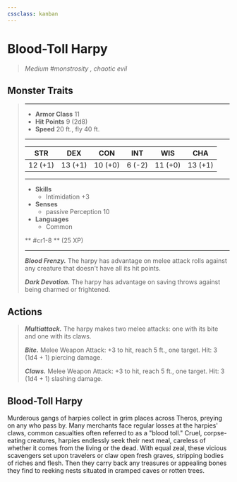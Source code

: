```yaml
---
cssclass: kanban
---
```


# Blood-Toll Harpy
>*Medium #monstrosity , chaotic evil*
## Monster Traits
>___
>- **Armor Class** 11
>- **Hit Points** 9 (2d8)
>- **Speed** 20 ft., fly 40 ft.
>___
>|STR|DEX|CON|INT|WIS|CHA|
>|:---:|:---:|:---:|:---:|:---:|:---:|
>|12 (+1)|13 (+1)|10 (+0)|6 (-2)|11 (+0)|13 (+1)|
>___
>- **Skills**
>	 - Intimidation +3
>- **Senses**
>	 - passive Perception 10
>- **Languages**
>	 - Common
>
> ** #cr1-8 ** (25 XP)
>___
>***Blood Frenzy.*** The harpy has advantage on melee attack rolls against any creature that doesn't have all its hit points.  
>
>***Dark Devotion.*** The harpy has advantage on saving throws against being charmed or frightened.  
>
## Actions
>***Multiattack.*** The harpy makes two melee attacks: one with its bite and one with its claws.  
>
>***Bite.*** Melee Weapon Attack: +3 to hit, reach 5 ft., one target. Hit: 3 (1d4 + 1) piercing damage.  
>
>***Claws.*** Melee Weapon Attack: +3 to hit, reach 5 ft., one target. Hit: 3 (1d4 + 1) slashing damage.
## Blood-Toll Harpy
Murderous gangs of harpies collect in grim places across Theros, preying on any who pass by. Many merchants face regular losses at the harpies' claws, common casualties often referred to as a "blood toll."
Cruel, corpse-eating creatures, harpies endlessly seek their next meal, careless of whether it comes from the living or the dead. With equal zeal, these vicious scavengers set upon travelers or claw open fresh graves, stripping bodies of riches and flesh. Then they carry back any treasures or appealing bones they find to reeking nests situated in cramped caves or rotten trees.